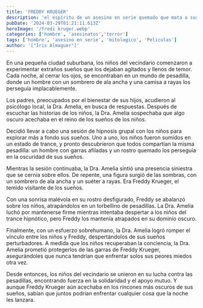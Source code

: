 ```yaml
---
title: 'FREDDY KRUEGER'
description: 'el espíritu de un asesino en serie quemado que mata a sus víctimas en sus sueños, causando con ello su muerte en el mundo real.'
pubDate: '2024-03-29T01:21:11.613Z'
heroImage: '/fredi kruger.webp'
categories: ['hombre', 'asesinatos','terror']
tags: ['hombre', 'asesino en serie', 'mitologico', 'Peliculas']
author: '["Iris Almaguer"]'
---
```


En una pequeña ciudad suburbana, los niños del vecindario comenzaron a experimentar extraños sueños que los dejaban agitados y llenos de temor. Cada noche, al cerrar los ojos, se encontraban en un mundo de pesadilla, donde un hombre con un sombrero de ala ancha y una camisa a rayas los perseguía implacablemente.

Los padres, preocupados por el bienestar de sus hijos, acudieron al psicólogo local, la Dra. Amelia, en busca de respuestas. Después de escuchar las historias de los niños, la Dra. Amelia sospechaba que algo oscuro acechaba en el reino de los sueños de los niños.

Decidió llevar a cabo una sesión de hipnosis grupal con los niños para explorar más a fondo sus sueños. Uno a uno, los niños fueron sumidos en un estado de trance, y pronto descubrieron que todos compartían la misma pesadilla: un hombre con garras afiladas y un rostro quemado los perseguía en la oscuridad de sus sueños.

Mientras la sesión continuaba, la Dra. Amelia sintió una presencia siniestra que se cernía sobre ellos. De repente, una figura surgió de las sombras, con un sombrero de ala ancha y un suéter a rayas. Era Freddy Krueger, el temido visitante de los sueños.

Con una sonrisa malévola en su rostro desfigurado, Freddy se abalanzó sobre los niños, atrapándolos en un torbellino de pesadillas. La Dra. Amelia luchó por mantenerse firme mientras intentaba despertar a los niños del trance hipnótico, pero Freddy los mantenía atrapados en su dominio oscuro.

Finalmente, con un esfuerzo sobrehumano, la Dra. Amelia logró romper el vínculo entre los niños y Freddy, despertándolos de sus sueños perturbadores. A medida que los niños recuperaban la conciencia, la Dra. Amelia prometió protegerlos de las garras de Freddy Krueger, asegurándoles que nunca tendrían que enfrentar solos sus peores miedos otra vez.

Desde entonces, los niños del vecindario se unieron en su lucha contra las pesadillas, encontrando fuerza en la solidaridad y el apoyo mutuo. Y aunque Freddy Krueger aún acechaba en los rincones más oscuros de sus sueños, sabían que juntos podrían enfrentar cualquier cosa que la noche les lanzara.